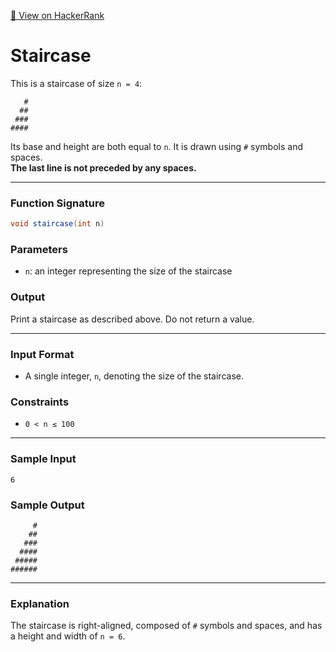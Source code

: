 [🔗 View on HackerRank](https://www.hackerrank.com/challenges/staircase/problem)

# Staircase

This is a staircase of size `n = 4`:
```
   #
  ##
 ###
####
```

Its base and height are both equal to `n`. It is drawn using `#` symbols and spaces.  
**The last line is not preceded by any spaces.**

---

### Function Signature

```java
void staircase(int n)
```

### Parameters

- `n`: an integer representing the size of the staircase

### Output

Print a staircase as described above. Do not return a value.

---

### Input Format

- A single integer, `n`, denoting the size of the staircase.

### Constraints

- `0 < n ≤ 100`

---

### Sample Input

```
6
```

### Sample Output

```
     #
    ##
   ###
  ####
 #####
######
```

---

### Explanation

The staircase is right-aligned, composed of `#` symbols and spaces, and has a height and width of `n = 6`.

